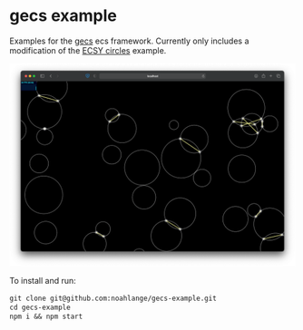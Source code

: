 # gecs example

Examples for the [gecs](https://github.com/noahlange/gecs) ecs framework. Currently only includes a modification of the [ECSY circles](https://ecsy.io/examples/#Intersecting%20circles) example.

![screenshot](screen.png)

To install and run:

```
git clone git@github.com:noahlange/gecs-example.git
cd gecs-example
npm i && npm start
```
